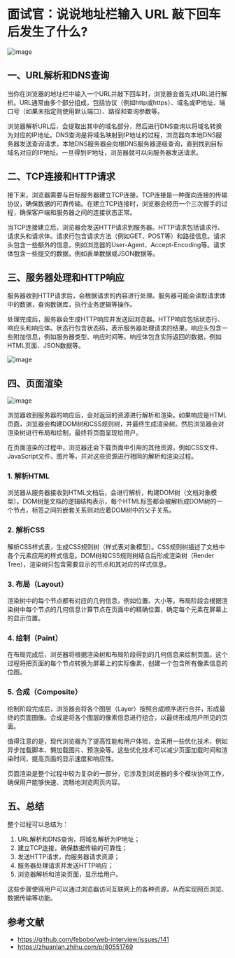 # 面试官：说说地址栏输入 URL 敲下回车后发生了什么?

![image](https://github.com/linwu-hi/code-interview/assets/137023716/8f7e9d3e-a0f6-4b7c-a3f9-a72948aeeacb)


## 一、URL解析和DNS查询

当你在浏览器的地址栏中输入一个URL并敲下回车时，浏览器会首先对URL进行解析。URL通常由多个部分组成，包括协议（例如http或https）、域名或IP地址、端口号（如果未指定则使用默认端口）、路径和查询参数等。

浏览器解析URL后，会提取出其中的域名部分，然后进行DNS查询以将域名转换为对应的IP地址。DNS查询是将域名映射到IP地址的过程，浏览器向本地DNS服务器发送查询请求，本地DNS服务器会向根DNS服务器逐级查询，直到找到目标域名对应的IP地址。一旦得到IP地址，浏览器就可以向服务器发送请求。

## 二、TCP连接和HTTP请求

接下来，浏览器需要与目标服务器建立TCP连接。TCP连接是一种面向连接的传输协议，确保数据的可靠传输。在建立TCP连接时，浏览器会经历一个三次握手的过程，确保客户端和服务器之间的连接状态正常。

当TCP连接建立后，浏览器会发送HTTP请求到服务器。HTTP请求包括请求行、请求头和请求体。请求行包含请求方法（例如GET、POST等）和路径信息。请求头包含一些额外的信息，例如浏览器的User-Agent、Accept-Encoding等。请求体包含一些提交的数据，例如表单数据或JSON数据等。

## 三、服务器处理和HTTP响应

服务器收到HTTP请求后，会根据请求的内容进行处理。服务器可能会读取请求体中的数据，查询数据库，执行业务逻辑等操作。

处理完成后，服务器会生成HTTP响应并发送回浏览器。HTTP响应包括状态行、响应头和响应体。状态行包含状态码，表示服务器处理请求的结果。响应头包含一些附加信息，例如服务器类型、响应时间等。响应体包含实际返回的数据，例如HTML页面、JSON数据等。

![image](https://github.com/linwu-hi/code-interview/assets/137023716/2c345de6-256e-40b7-99cd-2c65fbbb7d55)


## 四、页面渲染

![image](https://github.com/linwu-hi/code-interview/assets/137023716/9ba4c4b4-7050-4f40-a3f0-69aa3927ee9e)

浏览器收到服务器的响应后，会对返回的资源进行解析和渲染。如果响应是HTML页面，浏览器会构建DOM树和CSS规则树，并最终生成渲染树。然后浏览器会对渲染树进行布局和绘制，最终将页面呈现给用户。

在页面渲染的过程中，浏览器还会下载页面中引用的其他资源，例如CSS文件、JavaScript文件、图片等，并对这些资源进行相同的解析和渲染过程。


### 1. 解析HTML

浏览器从服务器接收到HTML文档后，会进行解析，构建DOM树（文档对象模型）。DOM树是文档的逻辑结构表示，每个HTML标签都会被解析成DOM树的一个节点，标签之间的嵌套关系则对应着DOM树中的父子关系。

### 2. 解析CSS

解析CSS样式表，生成CSS规则树（样式表对象模型）。CSS规则树描述了文档中各个元素应用的样式信息。DOM树和CSS规则树结合后形成渲染树（Render Tree），渲染树只包含需要显示的节点和其对应的样式信息。

### 3. 布局（Layout）

渲染树中的每个节点都有对应的几何信息，例如位置、大小等。布局阶段会根据渲染树中每个节点的几何信息计算节点在页面中的精确位置，确定每个元素在屏幕上的显示位置。

### 4. 绘制（Paint）
在布局完成后，浏览器将根据渲染树和布局阶段得到的几何信息来绘制页面。这个过程将把页面的每个节点转换为屏幕上的实际像素，创建一个包含所有像素信息的位图。

### 5. 合成（Composite）

绘制阶段完成后，浏览器会将各个图层（Layer）按照合成顺序进行合并，形成最终的页面图像。合成是将各个图层的像素信息进行组合，以最终形成用户所见的页面。

值得注意的是，现代浏览器为了提高性能和用户体验，会采用一些优化技术，例如异步加载脚本、懒加载图片、预渲染等。这些优化技术可以减少页面加载时间和渲染时间，提高页面的显示速度和响应性。

页面渲染是整个过程中较为复杂的一部分，它涉及到浏览器的多个模块协同工作，确保用户能够快速、流畅地浏览网页内容。

## 五、总结

整个过程可以总结为：

1. URL解析和DNS查询，将域名解析为IP地址；
2. 建立TCP连接，确保数据传输的可靠性；
3. 发送HTTP请求，向服务器请求资源；
4. 服务器处理请求并发送HTTP响应；
5. 浏览器解析和渲染页面，显示给用户。

这些步骤使得用户可以通过浏览器访问互联网上的各种资源，从而实现网页浏览、数据传输等功能。

## 参考文献

- https://github.com/febobo/web-interview/issues/141
- https://zhuanlan.zhihu.com/p/80551769